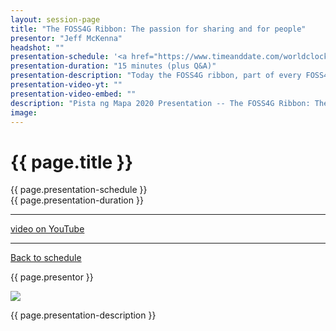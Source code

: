```yaml
---
layout: session-page
title: "The FOSS4G Ribbon: The passion for sharing and for people"
presentor: "Jeff McKenna"
headshot: ""
presentation-schedule: '<a href="https://www.timeanddate.com/worldclock/fixedtime.html?iso=2020-11-13T06:15:00Z">13 Nov 2020, 14:15 UTC+8</a>'
presentation-duration: "15 minutes (plus Q&A)"
presentation-description: "Today the FOSS4G ribbon, part of every FOSS4G logo across the world since 2004, is so visible that many people are unaware of its true meaning.  What is the meaning of the ribbon?  Why exactly has FOSS4G spread so easily all across the world? Good questions. It's a short simple answer, always."
presentation-video-yt: ""
presentation-video-embed: ""
description: "Pista ng Mapa 2020 Presentation -- The FOSS4G Ribbon: The passion for sharing and for people by Jeff McKenna"
image:
---
```


<h1 class="color-pnm-blue">{{ page.title }}</h1>
<div class="row my-4">
<section class="col-lg-3">
<p class="small">{{ page.presentation-schedule }}<br>
{{ page.presentation-duration }}
</p>
<hr>
<p class="small">
<a href="{{ page.presentation-video-yt }}">video on YouTube</a>
</p>
<hr>
<p class="small"><a href="{{ site.baseurl }}/programme/">Back to schedule</a>
</p>
</section>
<section class="col-lg-9">
<p>{{ page.presentor }}</p>
<img class="img-fluid border border-primary rounded p-2" src="{{ site.baseurl }}/assets/img/site/WFH_Feels_full_bg.png">
<!-- <div class="embed-responsive embed-responsive-16by9">
<embed class="mb-4 embed-responsive-item" src="{{ page.presentation-video-embed }}"> 
</div> -->
<p class="mt-4">{{ page.presentation-description }}
</p>
</section>
</div>